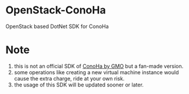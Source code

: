 # OpenStack-ConoHa
OpenStack based DotNet SDK for ConoHa 

# Note
1. this is not an official SDK of [ConoHa by GMO](http://conoha.jp/) but a fan-made version. 
2. some operations like creating a new virtual machine instance would cause the extra charge, ride at your own risk.
3. the usage of this SDK will be updated sooner or later.

